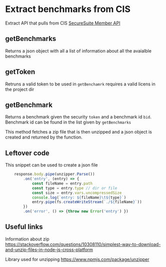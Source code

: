 # Extract benchmarks from CIS

Extract API that pulls from CIS [SecureSuite Member API](https://optimusapi.readthedocs.io/en/latest/) 

## getBenchmarks

Returns a json object with all a list of information about all the avaialble benchmarks

## getToken

Retruns a valid token to be used in `getBenchamrk` requires a valid licens in the project dir

## getBenchmark

Returns a benchmark given the security `token` and a benchmark id `bid`. Benchmark id can be found in the list given by `getBenchmarks`

This method fetches a zip file that is then unzipped and a json object is created and returned by the function.


## Leftover code

This snippet can be used to create a json file 

```js
    response.body.pipe(unzipper.Parse())
        .on('entry', (entry) => {
            const fileName = entry.path
            const type = entry.type // dir or file
            const size = entry.vars.uncompressedSize
            console.log(`entry: ${fileName}\t${type}`)
            entry.pipe(fs.createWriteStream(`./${fileName}`))
        })
        .on('error', () => {throw new Error('entry') })
```

## Useful links

Information about zip
https://stackoverflow.com/questions/10308110/simplest-way-to-download-and-unzip-files-in-node-js-cross-platform


Library used for unzipping
https://www.npmjs.com/package/unzipper